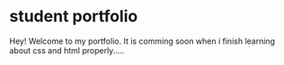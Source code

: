 # student portfolio
 Hey! Welcome to my portfolio. It is comming soon when i finish learning about css and html properly.....